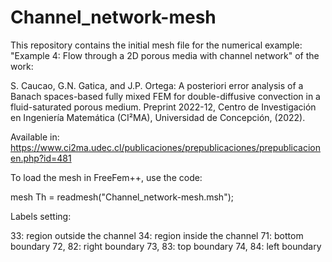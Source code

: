 # Channel_network-mesh
This repository contains the initial mesh file for the numerical example: "Example 4: Flow through a 2D porous media with channel network" of the work:

S. Caucao, G.N. Gatica, and J.P. Ortega: A posteriori error analysis of a Banach spaces-based fully mixed FEM for double-diffusive convection in a fluid-saturated porous medium. Preprint 2022-12, Centro de Investigación en Ingeniería Matemática (CI²MA), Universidad de Concepción, (2022). 

Available in: <a href="https://www.ci2ma.udec.cl/publicaciones/prepublicaciones/prepublicacionen.php?id=481" target="_blank">https://www.ci2ma.udec.cl/publicaciones/prepublicaciones/prepublicacionen.php?id=481</a>


To load the mesh in FreeFem++, use the code:

mesh Th = readmesh("Channel_network-mesh.msh");


Labels setting:

33: region outside the channel
34: region inside the channel
71: bottom boundary
72, 82: right boundary
73, 83: top boundary
74, 84: left boundary
